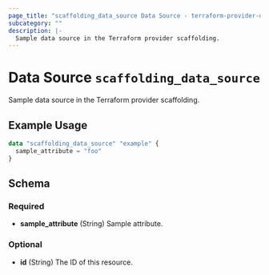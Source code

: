 ```yaml
---
page_title: "scaffolding_data_source Data Source - terraform-provider-defn"
subcategory: ""
description: |-
  Sample data source in the Terraform provider scaffolding.
---
```


# Data Source `scaffolding_data_source`

Sample data source in the Terraform provider scaffolding.

## Example Usage

```terraform
data "scaffolding_data_source" "example" {
  sample_attribute = "foo"
}
```

## Schema

### Required

- **sample_attribute** (String) Sample attribute.

### Optional

- **id** (String) The ID of this resource.


